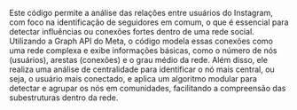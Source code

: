 Este código permite a análise das relações entre usuários do Instagram, com foco na identificação de seguidores em comum, o que é essencial para detectar influências ou conexões fortes dentro de uma rede social. Utilizando a Graph API do Meta, o código modela essas conexões como uma rede complexa e exibe informações básicas, como o número de nós (usuários), arestas (conexões) e o grau médio da rede. Além disso, ele realiza uma análise de centralidade para identificar o nó mais central, ou seja, o usuário mais conectado, e aplica um algoritmo modular para detectar e agrupar os nós em comunidades, facilitando a compreensão das subestruturas dentro da rede.






